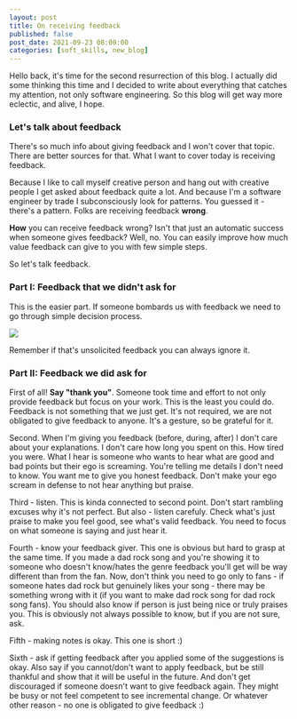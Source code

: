 ```yaml
---
layout: post
title: On receiving feedback
published: false
post_date: 2021-09-23 08:00:00
categories: [soft_skills, new_blog]
---
```


Hello back, it's time for the second resurrection of this blog. I actually did some thinking this time and I decided to write about everything that catches my attention, not only software engineering. So this blog will get way more eclectic, and alive, I hope.

### Let's talk about feedback

There's so much info about giving feedback and I won't cover that topic. There are better sources for that. What I want to cover today is receiving feedback. 

Because I like to call myself creative person and hang out with creative people I get asked about feedback quite a lot. And because I'm a software engineer by trade I subconsciously look for patterns. You guessed it - there's a pattern. Folks are receiving feedback **wrong**.

**How** you can receive feedback wrong? Isn't that just an automatic success when someone gives feedback? Well, no. You can easily improve how much value feedback can give to you with few simple steps.

So let's talk feedback.

### Part I: Feedback that we didn't ask for

This is the easier part. If someone bombards us with feedback we need to go through simple decision process.

[![](https://mermaid.ink/img/eyJjb2RlIjoiZ3JhcGggVERcbkFbRmVlZGJhY2tdIC0tPnxQb3NpdGl2ZXwgQihSZWFsIGZlZWRiYWNrIG9yIGp1c3QgYSBwcmFpc2U_KVxuQSAtLT58TmVnYXRpdmV8IEVbUmVhbCBmZWVkYmFjayBvciBqdXN0IGhpZGRlbiBhdHRhY2s_XVxuQiAtLT58UHJhaXNlfCBDW1NheSBgdGhhbmsgeW91YCBhbmQgcGF0IHlvdXJzZWxmIG9uIGEgYmFja11cbkIgLS0-fEZlZWRiYWNrfCBEW1Byb2NlZWQgdG8gcGFydCBJSV1cbkUgLS0-fEhpZGRlbiBhdHRhY2t8IEZbSWdub3JlXVxuRSAtLT58RmVlZGJhY2t8IEQgIiwibWVybWFpZCI6eyJ0aGVtZSI6ImRlZmF1bHQifSwidXBkYXRlRWRpdG9yIjpmYWxzZSwiYXV0b1N5bmMiOnRydWUsInVwZGF0ZURpYWdyYW0iOmZhbHNlfQ)](https://mermaid-js.github.io/mermaid-live-editor/edit##eyJjb2RlIjoiZ3JhcGggVERcbkFbRmVlZGJhY2tdIC0tPnxQb3NpdGl2ZXwgQihSZWFsIGZlZWRiYWNrIG9yIGp1c3QgYSBwcmFpc2U_KVxuQSAtLT58TmVnYXRpdmV8IEVbUmVhbCBmZWVkYmFjayBvciBqdXN0IGhpZGRlbiBhdHRhY2s_XVxuQiAtLT58UHJhaXNlfCBDW1NheSBgdGhhbmsgeW91YCBhbmQgcGF0IHlvdXJzZWxmIG9uIGEgYmFja11cbkIgLS0-fEZlZWRiYWNrfCBEW1Byb2NlZWQgdG8gcGFydCBJSV1cbkUgLS0-fEhpZGRlbiBhdHRhY2t8IEZbSWdub3JlXVxuRSAtLT58RmVlZGJhY2t8IEQiLCJtZXJtYWlkIjoie1xuICBcInRoZW1lXCI6IFwiZGVmYXVsdFwiXG59IiwidXBkYXRlRWRpdG9yIjpmYWxzZSwiYXV0b1N5bmMiOnRydWUsInVwZGF0ZURpYWdyYW0iOmZhbHNlfQ)

Remember if that's unsolicited feedback you can always ignore it.

### Part II: Feedback we did ask for

First of all! **Say "thank you"**. Someone took time and effort to not only provide feedback but focus on your work. This is the least you could do. Feedback is not something that we just get. It's not required, we are not obligated to give feedback to anyone. It's a gesture, so be grateful for it.

Second. When I'm giving you feedback (before, during, after) I don't care about your explanations. I don't care how long you spent on this. How tired you were. What I hear is someone who wants to hear what are good and bad points but their ego is screaming.
You're telling me details I don't need to know. You want me to give you honest feedback. Don't make your ego scream in defense to not hear anything but praise.

Third - listen. This is kinda connected to second point. Don't start rambling excuses why it's not perfect. But also - listen carefuly. Check what's just praise to make you feel good, see what's valid feedback. You need to focus on what someone is saying and just hear it.

Fourth - know your feedback giver. This one is obvious but hard to grasp at the same time. If you made a dad rock song and you're showing it to someone who doesn't know/hates the genre feedback you'll get will be way different than from the fan. Now, don't think you need to go only to fans - if someone hates dad rock but genuinely likes your song - there may be something wrong with it (if you want to make dad rock song for dad rock song fans). You should also know if person is just being nice or truly praises you. This is obviously not always possible to know, but if you are not sure, ask.

Fifth - making notes is okay. This one is short :)

Sixth - ask if getting feedback after you applied some of the suggestions is okay. Also say if you cannot/don't want to apply feedback, but be still thankful and show that it will be useful in the future.
And don't get discouraged if someone doesn't want to give feedback again. They might be busy or not feel competent to see incremental change. Or whatever other reason - no one is obligated to give feedback :)

